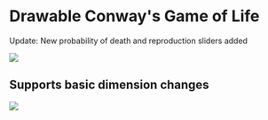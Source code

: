 <h1>Drawable Conway's Game of Life</h1>
<p>Update: New probability of death and reproduction sliders added</p>
<a href="https://media.giphy.com/media/26wkEQEkgkONovD20/giphy.gif"><img src="https://media.giphy.com/media/26wkEQEkgkONovD20/giphy.gif"/></a>

<h2>Supports basic dimension changes</h2>
<img src="https://imgur.com/yOJxM02.png"/>
